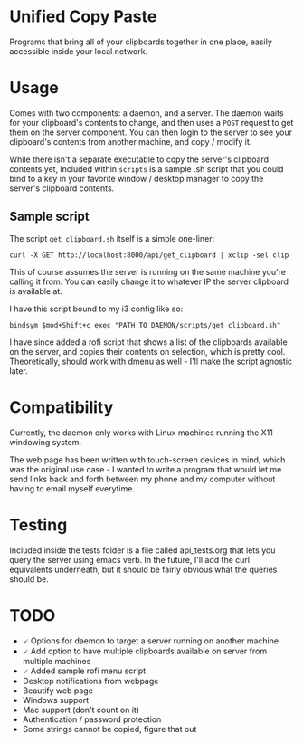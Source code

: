 # Unified Copy Paste
Programs that bring all of your clipboards together in one place, easily accessible inside your local network.

# Usage
Comes with two components: a daemon, and a server. The daemon waits for your clipboard's contents to change, and then uses a `POST` request to get them on the server component. You can then login to the server to see your clipboard's contents from another machine, and copy / modify it.

While there isn't a separate executable to copy the server's clipboard contents yet, included within `scripts` is a sample .sh script that you could bind to a key in your favorite window / desktop manager to copy the server's clipboard contents.

## Sample script 
The script `get_clipboard.sh` itself is a simple one-liner:
```
curl -X GET http://localhost:8000/api/get_clipboard | xclip -sel clip
```

This of course assumes the server is running on the same machine you're calling it from. You can easily change it to whatever IP the server clipboard is available at.

I have this script bound to my i3 config like so:

```
bindsym $mod+Shift+c exec "PATH_TO_DAEMON/scripts/get_clipboard.sh"
```

I have since added a rofi script that shows a list of the clipboards available on the server, and copies their contents on selection, which is pretty cool. Theoretically, should work with dmenu as well - I'll make the script agnostic later.

# Compatibility
Currently, the daemon only works with Linux machines running the X11 windowing system.

The web page has been written with touch-screen devices in mind, which was the original use case - I wanted to write a program that would let me send links back and forth between my phone and my computer without having to email myself everytime. 

# Testing
Included inside the tests folder is a file called api_tests.org that lets you query the server using emacs verb. In the future, I'll add the curl equivalents underneath, but it should be fairly obvious what the queries should be.

# TODO
- 🗸 Options for daemon to target a server running on another machine
- 🗸 Add option to have multiple clipboards available on server from multiple machines
- 🗸 Added sample rofi menu script
- Desktop notifications from webpage
- Beautify web page
- Windows support
- Mac support (don't count on it)
- Authentication / password protection
- Some strings cannot be copied, figure that out
